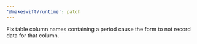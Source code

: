```yaml
---
'@makeswift/runtime': patch
---
```


Fix table column names containing a period cause the form to not record data for that column.
